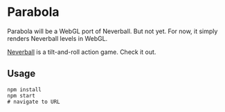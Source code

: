 # Parabola

Parabola will be a WebGL port of Neverball. But not yet. For now, it simply renders Neverball levels in WebGL.

[Neverball](https://neverball.org/) is a tilt-and-roll action game. Check it out.

## Usage

```
npm install
npm start
# navigate to URL
```
